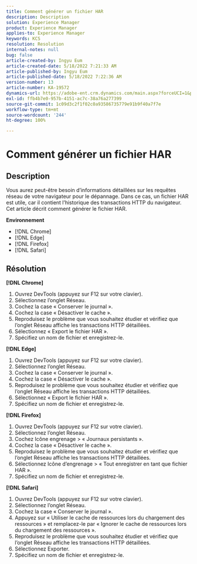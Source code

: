 ```yaml
---
title: Comment générer un fichier HAR
description: Description
solution: Experience Manager
product: Experience Manager
applies-to: Experience Manager
keywords: KCS
resolution: Resolution
internal-notes: null
bug: false
article-created-by: Ingyu Eum
article-created-date: 5/18/2022 7:21:33 AM
article-published-by: Ingyu Eum
article-published-date: 5/18/2022 7:22:36 AM
version-number: 13
article-number: KA-19572
dynamics-url: https://adobe-ent.crm.dynamics.com/main.aspx?forceUCI=1&pagetype=entityrecord&etn=knowledgearticle&id=58c9ff20-7bd6-ec11-a7b5-000d3a3ade0f
exl-id: ffb4b7e0-957b-4151-ac7c-38a76a277399
source-git-commit: 1c09d3c2f1f02c0a93586735779e91b9f40a7f7e
workflow-type: tm+mt
source-wordcount: '244'
ht-degree: 100%

---
```


# Comment générer un fichier HAR

## Description


Vous aurez peut-être besoin d’informations détaillées sur les requêtes réseau de votre navigateur pour le dépannage. Dans ce cas, un fichier HAR est utile, car il contient l’historique des transactions HTTP du navigateur. Cet article décrit comment générer le fichier HAR.

<b>Environnement</b>

- [!DNL Chrome]
- [!DNL Edge]
- [!DNL Firefox]
- [!DNL Safari]


## Résolution


<b>[!DNL Chrome]</b>

1. Ouvrez DevTools (appuyez sur F12 sur votre clavier).
1. Sélectionnez l’onglet Réseau.
1. Cochez la case « Conserver le journal ».
1. Cochez la case « Désactiver le cache ».
1. Reproduisez le problème que vous souhaitez étudier et vérifiez que l’onglet Réseau affiche les transactions HTTP détaillées.
1. Sélectionnez « Export le fichier HAR ».
1. Spécifiez un nom de fichier et enregistrez-le.

<b>[!DNL Edge]</b>

1. Ouvrez DevTools (appuyez sur F12 sur votre clavier).
1. Sélectionnez l’onglet Réseau.
1. Cochez la case « Conserver le journal ».
1. Cochez la case « Désactiver le cache ».
1. Reproduisez le problème que vous souhaitez étudier et vérifiez que l’onglet Réseau affiche les transactions HTTP détaillées.
1. Sélectionnez « Export le fichier HAR ».
1. Spécifiez un nom de fichier et enregistrez-le.

<b>[!DNL Firefox]</b>

1. Ouvrez DevTools (appuyez sur F12 sur votre clavier).
1. Sélectionnez l’onglet Réseau.
1. Cochez Icône engrenage > « Journaux persistants ».
1. Cochez la case « Désactiver le cache ».
1. Reproduisez le problème que vous souhaitez étudier et vérifiez que l’onglet Réseau affiche les transactions HTTP détaillées.
1. Sélectionnez Icône d’engrenage > « Tout enregistrer en tant que fichier HAR ».
1. Spécifiez un nom de fichier et enregistrez-le.

<b>[!DNL Safari]</b>

1. Ouvrez DevTools (appuyez sur F12 sur votre clavier).
1. Sélectionnez l’onglet Réseau.
1. Cochez la case « Conserver le journal ».
1. Appuyez sur « Utiliser le cache de ressources lors du chargement des ressources » et remplacez-le par « Ignorer le cache de ressources lors du chargement des ressources ».
1. Reproduisez le problème que vous souhaitez étudier et vérifiez que l’onglet Réseau affiche les transactions HTTP détaillées.
1. Sélectionnez Exporter.
1. Spécifiez un nom de fichier et enregistrez-le.
